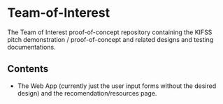 # Team-of-Interest
The Team of Interest proof-of-concept repository containing the KIFSS pitch demonstration / proof-of-concept and related designs and testing documentations. <br>

## Contents
- The Web App (currently just the user input forms without the desired design) and the recomendation/resources page.
